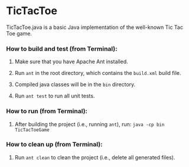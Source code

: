 # TicTacToe
TicTacToe.java is a basic Java implementation of the well-known Tic Tac Toe game.

### How to build and test (from Terminal):

1. Make sure that you have Apache Ant installed.

2. Run `ant` in the root directory, which contains the `build.xml` build file.

3. Compiled java classes will be in the `bin` directory.

4. Run `ant test` to run all unit tests.

### How to run (from Terminal):

1. After building the project (i.e., running `ant`), run:
   `java -cp bin TicTacToeGame`

### How to clean up (from Terminal):

1. Run `ant clean` to clean the project (i.e., delete all generated files).
